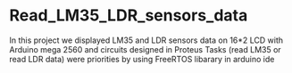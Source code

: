 # Read_LM35_LDR_sensors_data
In this project we displayed LM35 and LDR sensors data on 16*2 LCD with Arduino mega 2560 and circuits designed in Proteus
Tasks (read LM35 or read LDR data) were priorities by using FreeRTOS libarary in arduino ide

